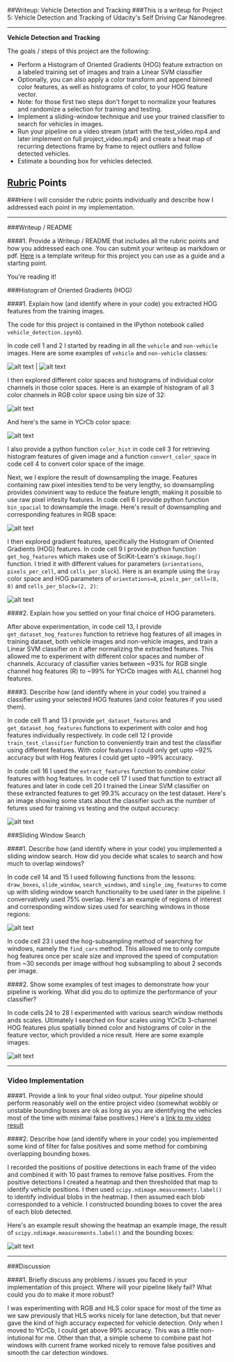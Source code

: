 ##Writeup: Vehicle Detection and Tracking
###This is a writeup for Project 5: Vehicle Detection and Tracking of Udacity's Self Driving Car Nanodegree.

---

**Vehicle Detection and Tracking**

The goals / steps of this project are the following:

* Perform a Histogram of Oriented Gradients (HOG) feature extraction on a labeled training set of images and train a Linear SVM classifier
* Optionally, you can also apply a color transform and append binned color features, as well as histograms of color, to your HOG feature vector. 
* Note: for those first two steps don't forget to normalize your features and randomize a selection for training and testing.
* Implement a sliding-window technique and use your trained classifier to search for vehicles in images.
* Run your pipeline on a video stream (start with the test_video.mp4 and later implement on full project_video.mp4) and create a heat map of recurring detections frame by frame to reject outliers and follow detected vehicles.
* Estimate a bounding box for vehicles detected.

[//]: # (Image References)
[image1]: ./output_images/car_images.PNG "Car Images"
[image2]: ./output_images/non_car_images.PNG "Non-Car Images"
[image3]: ./output_images/color_hist_rgb.PNG "Histogram In RGB Color Space"
[image4]: ./output_images/color_hist_ycrcb.PNG "Histogram In YCrCb Color Space"
[image5]: ./output_images/spatial_binning_output.PNG "Spatially Binned Image"
[image6]: ./output_images/hog_visualization.PNG "Hog Visualizations and Feature vectors"
[image7]: ./output_images/search_windows_and_roi.PNG "Search Windows and Region of Interest"
[image8]: ./output_images/pipeline_sample_images.PNG "Pipeline on Sample Images"
[image9]: ./output_images/pipeline_sample_images.PNG "Pipeline on Sample Images"
[image10]: ./output_images/pipeline_sample_images.PNG "Pipeline on Sample Images"
[video1]: ./output_project_video.mp4

## [Rubric](https://review.udacity.com/#!/rubrics/513/view) Points
###Here I will consider the rubric points individually and describe how I addressed each point in my implementation.  

---
###Writeup / README

####1. Provide a Writeup / README that includes all the rubric points and how you addressed each one.  You can submit your writeup as markdown or pdf.  [Here](https://github.com/udacity/CarND-Vehicle-Detection/blob/master/writeup_template.md) is a template writeup for this project you can use as a guide and a starting point.  

You're reading it!

###Histogram of Oriented Gradients (HOG)

####1. Explain how (and identify where in your code) you extracted HOG features from the training images.

The code for this project is contained in the IPython notebook called `vehicle_detection.ipynb`). 

In code cell 1 and 2 I started by reading in all the `vehicle` and `non-vehicle` images.  Here are some examples of `vehicle` and `non-vehicle` classes:

![alt text][image1] | ![alt text][image2]

I then explored different color spaces and histograms of individual color channels in those color spaces. Here is an example of histogram of all 3 color channels in RGB color space using bin size of 32:

![alt text][image3]

And here's the same in YCrCb color space:

![alt text][image4]

I also provide a python function `color_hist` in code cell 3 for retrieving histogram features of given image and a function `convert_color_space` in code cell 4 to convert color space of the image.

Next, we I explore the result of downsampling the image. Features containing raw pixel intesities tend to be very lengthy, so downsampling provides convinient way to reduce the feature length, making it possible to use raw pixel intesity features. In code cell 6 I provide python function `bin_spacial` to downsample the image. Here's result of downsampling and corresponding features in RGB space:

![alt text][image5]

I then explored gradient features, specifically the Histogram of Oriented Gradients (HOG) features. In code cell 9 I provide python function `get_hog_features` which makes use of SciKit-Learn's `skimage.hog()` function. I tried it with different values for parameters (`orientations`, `pixels_per_cell`, and `cells_per_block`). Here is an example using the `Gray` color space and HOG parameters of `orientations=8`, `pixels_per_cell=(8, 8)` and `cells_per_block=(2, 2)`:

![alt text][image6]

####2. Explain how you settled on your final choice of HOG parameters.

After above experimentation, in code cell 13, I provide `get_dataset_hog_features` function to retrieve hog features of all images in training dataset, both vehicle images and non-vehicle images, and train a Linear SVM classifier on it after normalizing the extracted features. This allowed me to experiment with different color spaces and number of channels. Accuracy of classifier varies between ~93% for RGB single channel hog features (R) to ~99% for YCrCb images with ALL channel hog features.

####3. Describe how (and identify where in your code) you trained a classifier using your selected HOG features (and color features if you used them).

In code cell 11 and 13 I provide `get_dataset_features` and `get_dataset_hog_features` functions to experiment with color and hog features individually respectively. In code cell 12 I provide `train_test_classifier` function to conveniently train and test the classifier using different features. With color features I could only get upto ~92% accuracy but with Hog features I could get upto ~99% accuracy.

In code cell 16 I used the `extract_features` function to combine color features with hog features. In code cell 17 I used that function to extract all features and later in code cell 20 I trained the Linear SVM classifier on these extrancted features to get 99.3% accuracy on the test dataset. Here's an image showing some stats about the classifier such as the number of fetures used for training vs testing and the output accuracy:

![alt text][image10]

###Sliding Window Search

####1. Describe how (and identify where in your code) you implemented a sliding window search.  How did you decide what scales to search and how much to overlap windows?

In code cell 14 and 15 I used following functions from the lessons: `draw_boxes`, `slide_window`, `search_windows`, and `single_img_features` to come up with sliding window search functionality to be used later in the pipeline. I convervatively used 75% overlap. Here's an example of regions of interest and corresponding window sizes used for searching windows in those regions:

![alt text][image7]

In code cell 23 I used the hog-subsampling method of searching for windows, namely the `find_cars` method. This allowed me to only compute hog features once per scale size and improved the speed of computation from ~30 seconds per image without hog subsampling to about 2 seconds per image.

####2. Show some examples of test images to demonstrate how your pipeline is working.  What did you do to optimize the performance of your classifier?

In code cells 24 to 28 I experimented with various search window methods ands scales. Ultimately I searched on four scales using YCrCb 3-channel HOG features plus spatially binned color and histograms of color in the feature vector, which provided a nice result.  Here are some example images:

![alt text][image8]

---

### Video Implementation

####1. Provide a link to your final video output.  Your pipeline should perform reasonably well on the entire project video (somewhat wobbly or unstable bounding boxes are ok as long as you are identifying the vehicles most of the time with minimal false positives.)
Here's a [link to my video result](./output_project_video.mp4)


####2. Describe how (and identify where in your code) you implemented some kind of filter for false positives and some method for combining overlapping bounding boxes.

I recorded the positions of positive detections in each frame of the video and combined it with 10 past frames to remove false positives.  From the positive detections I created a heatmap and then thresholded that map to identify vehicle positions.  I then used `scipy.ndimage.measurements.label()` to identify individual blobs in the heatmap.  I then assumed each blob corresponded to a vehicle.  I constructed bounding boxes to cover the area of each blob detected.  

Here's an example result showing the heatmap an example image, the result of `scipy.ndimage.measurements.label()` and the bounding boxes:

![alt text][image9]

---

###Discussion

####1. Briefly discuss any problems / issues you faced in your implementation of this project.  Where will your pipeline likely fail?  What could you do to make it more robust?

I was experimenting with RGB and HLS color space for most of the time as we saw previously that HLS works nicely for lane detection, but that never gave the kind of high accuracy expected for vehicle detection. Only when I moved to YCrCb, I could get above 99% accuracy. This was a little non-intutional for me. Other than that, a simple scheme to combine past hot windows with current frame worked nicely to remove false positives and smooth the car detection windows.

